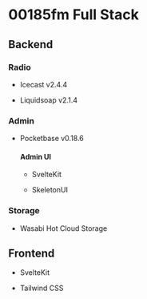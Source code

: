 # 00185fm Full Stack

## Backend

### Radio

- Icecast v2.4.4

- Liquidsoap v2.1.4

### Admin

- Pocketbase v0.18.6

  #### Admin UI

  - SvelteKit

  - SkeletonUI

### Storage

- Wasabi Hot Cloud Storage

## Frontend

- SvelteKit

- Tailwind CSS
